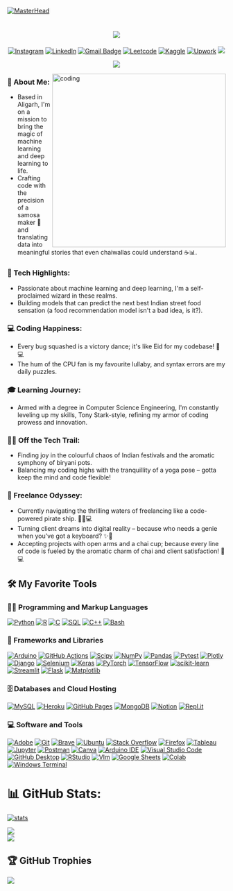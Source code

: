 [![MasterHead](https://digitalmarketingtrends.in/wp-content/uploads/2018/04/Future-of-Machine-Learning-in-Digital-Marketing-Gif.gif)](https://kashifmehdi.io)

<!--# Hey <img src="https://media.giphy.com/media/hvRJCLFzcasrR4ia7z/giphy.gif" width="40px">, I'm [Kashif!](https://github.com/kashifmehdi) -->
<h1 align="center">
  <a href="https://git.io/typing-svg">
    <img src="https://readme-typing-svg.herokuapp.com/?lines=Hello,+There!+👋;This+is+Kashif+Mehdi;Nice+to+meet+you!&center=true&size=31">
  </a>
</h1>

<div align="center">
  
  [![Instagram](https://img.shields.io/badge/Instagram-%23E4405F.svg?logo=Instagram&logoColor=white)](https://instagram.com/https://www.instagram.com/kashif._.mehdi/)
  [![LinkedIn](https://img.shields.io/badge/LinkedIn-%230077B5.svg?logo=linkedin&logoColor=white)](https://linkedin.com/in/www.linkedin.com/in/kashifmehdi)
  [![Gmail Badge](https://img.shields.io/badge/-kashifmehdi-c14438?style=flat&logo=Gmail&logoColor=white&link=mailto:kashifmehdi53@gmail.com)](mailto:kashifmehdi53@gmail.com)
  [![Leetcode](https://img.shields.io/badge/-LeetCode-FFA116?styleflat&logo=LeetCode&logoColor=black)](https://www.leetcode.com/https://leetcode.com/kashifmehdi53/)
  [![Kaggle](https://img.shields.io/badge/Kaggle-20BEFF?style=flat&logo=Kaggle&logoColor=white)](https://kaggle.com/https://www.kaggle.com/kashifmehdi13)
  [![Upwork](https://img.shields.io/badge/UpWork-6FDA44?style=flat&logo=Upwork&logoColor=white)](https://www.upwork.com/freelancers/~018c989c49e49ebcaa)
  ![](https://komarev.com/ghpvc/?username=kashifmehdi&style=flat&color=828bed)
  
</div>

<div align="center">
  
  ![](https://quotes-github-readme.vercel.app/api?type=horizontal&theme=radical)
  
</div>


<img align="right" alt="coding" width= 400 src="https://user-images.githubusercontent.com/75851313/151668395-5591532b-28da-46a6-9476-7c9694bcb60e.gif">


<h3 align="left">🚀 About Me:</h3>
<ul>
    <li>Based in Aligarh, I'm on a mission to bring the magic of machine learning and deep learning to life.</li>
    <li>Crafting code with the precision of a samosa maker 🥟 and translating data into meaningful stories that even chaiwallas could understand ☕📊.</li>
</ul>
<h3 align="left">🤖 Tech Highlights:</h3>
<ul>
    <li>Passionate about machine learning and deep learning, I'm a self-proclaimed wizard in these realms.</li>
    <li>Building models that can predict the next best Indian street food sensation (a food recommendation model isn't a bad idea, is it?).</li>
</ul>
<h3 align="left">💻 Coding Happiness:</h3>
<ul>
    <li>Every bug squashed is a victory dance; it's like Eid for my codebase! 🎉💻</li>
    <li>The hum of the CPU fan is my favourite lullaby, and syntax errors are my daily puzzles.</li>
</ul>
<h3 align="left">🎓 Learning Journey:</h3>
<ul>
    <li>Armed with a degree in Computer Science Engineering, I'm constantly leveling up my skills, Tony Stark-style, refining my armor of coding prowess and innovation.</li>
</ul>
<h3 align="left">👩‍💻 Off the Tech Trail:</h3>
<ul>
    <li>Finding joy in the colourful chaos of Indian festivals and the aromatic symphony of biryani pots.</li>
    <li>Balancing my coding highs with the tranquillity of a yoga pose – gotta keep the mind and code flexible!</li>
</ul>
<h3 align="left">💼 Freelance Odyssey:</h3>
<ul>
    <li>Currently navigating the thrilling waters of freelancing like a code-powered pirate ship. 🏴‍☠️💻</li>
    <li>Turning client dreams into digital reality – because who needs a genie when you've got a keyboard? ✨🧞</li>
    <li>Accepting projects with open arms and a chai cup; because every line of code is fueled by the aromatic charm of chai and client satisfaction! 🍵💻</li>
</ul>


  <summary><h2>🛠️ My Favorite Tools</h2></summary>
  <!-- Some badges are from https://github.com/Ileriayo/markdown-badges -->

  <h3>👨‍💻 Programming and Markup Languages</h3>

  <p>
      <a href="https://github.com/search?q=user%3ADenverCoder1+language%3Apython"><img alt="Python" src="https://img.shields.io/badge/Python-14354C.svg?logo=python&logoColor=white"></a>
      <a href="https://github.com/search?q=user%3ADenverCoder1+language%3Ar"><img alt="R" src="https://img.shields.io/badge/R-276DC3.svg?logo=r&logoColor=white"></a>
      <a href="https://github.com/search?q=user%3ADenverCoder1+language%3Ac"><img alt="C" src="https://custom-icon-badges.demolab.com/badge/C-03599C.svg?logo=c-in-hexagon&logoColor=white"></a>
      <a href="https://github.com/search?q=user%3ADenverCoder1+language%3Asql"><img alt="SQL" src="https://custom-icon-badges.demolab.com/badge/SQL-025E8C.svg?logo=database&logoColor=white"></a>
      <a href="https://github.com/search?q=user%3ADenverCoder1+language%3Acpp"><img alt="C++" src="https://custom-icon-badges.demolab.com/badge/C++-9C033A.svg?logo=cpp2&logoColor=white"></a>
      <a href="https://github.com/search?q=user%3ADenverCoder1+language%3Abash"><img alt="Bash" src="https://img.shields.io/badge/Bash-121011.svg?logo=gnu-bash&logoColor=white"></a>
  </p>

  <h3>🧰 Frameworks and Libraries</h3>

  <p>
      <a href="#"><img alt="Arduino" src="https://img.shields.io/badge/-Arduino-00979D?logo=Arduino&logoColor=white"></a>
      <a href="#"><img alt="GitHub Actions" src="https://img.shields.io/badge/GitHub%20Actions-2671E5.svg?logo=github%20actions&logoColor=white"></a>
      <a href="#"><img alt="Scipy" src="https://img.shields.io/badge/SciPy-%230C55A5.svg?style=flat&logo=scipy&logoColor=%white"></a>
      <a href="#"><img alt="NumPy" src="https://img.shields.io/badge/Numpy-013243.svg?logo=numpy&logoColor=white"></a>
      <a href="#"><img alt="Pandas" src="https://img.shields.io/badge/Pandas-150458.svg?logo=pandas&logoColor=white"></a>
      <a href="#"><img alt="Pytest" src="https://img.shields.io/badge/Pytest-0A9EDC.svg?logo=pytest&logoColor=white"></a>
      <a href="#"><img alt="Plotly" src="https://img.shields.io/badge/Plotly-%233F4F75.svg?style=flat&logo=plotly&logoColor=white"></a>
      <a href="#"><img alt="Django" src="https://img.shields.io/badge/django-%23092E20.svg?style=flat&logo=django&logoColor=white"></a> 
      <a href="#"><img alt="Selenium" src="https://img.shields.io/badge/Selenium-43B02A?style=flat&logo=Selenium&logoColor=white"></a>
      <a href="#"><img alt="Keras" src="https://img.shields.io/badge/Keras-%23D00000.svg?style=flat&logo=Keras&logoColor=white"></a>
      <a href="#"><img alt="PyTorch" src="https://img.shields.io/badge/PyTorch-%23EE4C2C.svg?style=flat&logo=PyTorch&logoColor=white"></a>
      <a href="#"><img alt="TensorFlow" src="https://img.shields.io/badge/TensorFlow-FF6F00.svg?logo=TensorFlow&logoColor=white"></a>
      <a href="#"><img alt="scikit-learn" src="https://img.shields.io/badge/scikit--learn-%23F7931E.svg?style=flat&logo=scikit-learn&logoColor=white"></a>
      <a href="#"><img alt="Streamlit" src="https://img.shields.io/badge/Streamlit-FF4B4B?style=flat&logo=Streamlit&logoColor=white"></a>
      <a href="#"><img alt="Flask" src="https://img.shields.io/badge/Flask-000000.svg?logo=flask&logoColor=white"></a>
      <a href="#"><img alt="Matplotlib" src="https://img.shields.io/badge/Matplotlib-%23ffffff.svg?style=flat&logo=Matplotlib&logoColor=black"></a> 


      
  </p>

  <h3>🗄️ Databases and Cloud Hosting</h3>

  <p>
      <a href="#"><img alt="MySQL" src="https://img.shields.io/badge/MySQL-00f.svg?logo=mysql&logoColor=white"></a>
      <a href="#"><img alt="Heroku" src="https://img.shields.io/badge/Heroku-430098.svg?logo=heroku&logoColor=white"></a>
      <a href="#"><img alt="GitHub Pages" src="https://img.shields.io/badge/GitHub%20Pages-327FC7.svg?logo=github&logoColor=white"></a>
      <a href="#"><img alt="MongoDB" src ="https://img.shields.io/badge/MongoDB-4ea94b.svg?logo=mongodb&logoColor=white"></a>
      <a href="#"><img alt="Notion" src="https://img.shields.io/badge/Notion-010101.svg?logo=notion&logoColor=white"></a>
      <a href="#"><img alt="Repl.it" src="https://img.shields.io/badge/Repl.it-0D101E.svg?logo=Replit&logoColor=white"></a>
 
  </p>

  <h3>💻 Software and Tools</h3>

  <p>
      <a href="#"><img alt="Adobe" src="https://img.shields.io/badge/Adobe-FF0000.svg?logo=adobe&logoColor=white"></a>
      <a href="#"><img alt="Git" src="https://img.shields.io/badge/Git-F05033.svg?logo=git&logoColor=white"></a>
      <a href="#"><img alt="Brave" src="https://img.shields.io/badge/-Brave-FB542B?logo=brave&logoColor=white"></a>
      <a href="#"><img alt="Ubuntu" src="https://img.shields.io/badge/Ubuntu-E95420?style=flat&logo=ubuntu&logoColor=white"></a>
      <a href="#"><img alt="Stack Overflow" src="https://img.shields.io/badge/-Stack%20Overflow-FE7A16?logo=stack-overflow&logoColor=white"></a>
     	<a href="#"><img alt="Firefox" src="https://img.shields.io/badge/Firefox_Browser-FF7139?style=flat&logo=Firefox-Browser&logoColor=white"></a>
      <a href="#"><img alt="Tableau" src="https://img.shields.io/badge/Tableau-E97627?style=flat&logo=Tableau&logoColor=white"></a> 
      <a href="#"><img alt="Jupyter" src="https://img.shields.io/badge/Jupyter-F37626.svg?logo=Jupyter&logoColor=white"></a>
      <a href="#"><img alt="Postman" src="https://img.shields.io/badge/Postman-FF6C37?logo=postman&logoColor=white"></a>
      <a href="#"><img alt="Canva" src="https://img.shields.io/badge/Canva-%2300C4CC.svg?&style=flat&logo=Canva&logoColor=white"></a>
      <a href="#"><img alt="Arduino IDE" src="https://img.shields.io/badge/Arduino_IDE-00979D?style=flat&logo=arduino&logoColor=white"></a>
      <a href="#"><img alt="Visual Studio Code" src="https://img.shields.io/badge/Visual%20Studio%20Code-0078d7.svg?logo=visual-studio-code&logoColor=white"></a>
      <a href="#"><img alt="GitHub Desktop" src="https://img.shields.io/badge/GitHub%20Desktop-8034A9.svg?logo=github&logoColor=white"></a>
     	<a href="#"><img alt="RStudio" src="https://img.shields.io/badge/RStudio-75AADB?style=flat&logo=RStudio&logoColor=white"></a>
      <a href="#"><img alt="VIm" src="https://img.shields.io/badge/VIM-%2311AB00.svg?style=flat&logo=vim&logoColor=white"></a>
      <a href="#"><img alt="Google Sheets" src="https://img.shields.io/badge/Sheets-34A853.svg?logo=google%20sheets&logoColor=white"></a>
      <a href="#"><img alt="Colab" src="https://img.shields.io/badge/Colab-F9AB00?style=flat&logo=googlecolab&color=525252"></a>
      <a href="#"><img alt="Windows Terminal" src="https://img.shields.io/badge/Windows%20Terminal-%234D4D4D.svg?style=flat&logo=windows-terminal&logoColor=white"></a>

  </p>


# 📊 GitHub Stats:
<p>
 <a href="#"><img alt="stats" src="https://github-profile-summary-cards.vercel.app/api/cards/profile-details?username=kashifmehdi&theme=radical"></a>
</p>

![](https://github-readme-streak-stats.herokuapp.com/?user=kashifmehdi&theme=radical&hide_border=false)<br/>
![](https://github-readme-stats.vercel.app/api/top-langs/?username=kashifmehdi&theme=radical&hide_border=false&include_all_commits=false&count_private=false&layout=compact)

  
## 🏆 GitHub Trophies
![](https://github-profile-trophy.vercel.app/?username=kashifmehdi&theme=radical&no-frame=false&no-bg=false&margin-w=4)


